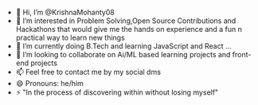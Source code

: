 - 👋 Hi, I’m @KrishnaMohanty08
- 👀 I’m interested in Problem Solving,Open Source Contributions and Hackathons that would give me the hands on experience and a fun n practical way to learn new things  
- 🌱 I’m currently doing B.Tech and learning JavaScript and React ...
- 💞️ I’m looking to collaborate on Ai/ML based learning projects and front-end projects
- 📫 Feel free to contact me by my social dms 
- 😄 Pronouns: he/him
- ⚡ "In the process of discovering within without losing myself"

<!---
KrishnaMohanty08/KrishnaMohanty08 is a ✨ special ✨ repository because its `README.md` (this file) appears on your GitHub profile.
You can click the Preview link to take a look at your changes.
--->
